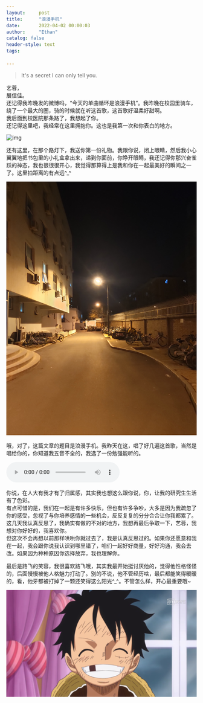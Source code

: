 ```yaml
---
layout:     post
title:      "浪漫手机"
date:       2022-04-02 00:00:03
author:     "Ethan"
catalog: false
header-style: text
tags:

---
```

>It's a secret I can only tell you.

艺蓉，  
展信佳。  
还记得我昨晚发的微博吗，“今天的单曲循环是浪漫手机”。我昨晚在校园里骑车，绕了一个最大的圈，骑的时候就在听这首歌，这首歌好温柔好甜啊。  
我后面到校医院那条路了，我想起了你。  
还记得这里吧，我经常在这里拥抱你。这也是我第一次和你表白的地方。

![img](/img/blogs/p1.jpg)

还有这里，在那个路灯下，我送你第一份礼物。我跟你说，闭上眼睛，然后我小心翼翼地把书包里的小礼盒拿出来，递到你面前，你睁开眼睛，我还记得你那兴奋雀跃的神态，我也很很很开心，我觉得那算得上是我和你在一起最美好的瞬间之一了。这里拍距离的有点远^_^

![img](/img/blogs/p2.jpg)

哦，对了，这篇文章的题目是浪漫手机。我昨天在这，唱了好几遍这首歌，当然是唱给你的，你知道我五音不全的，我选了一份勉强能听的。

<audio src="/romance.mp3" controls> </audio>

你说，在人大有我才有了归属感，其实我也想这么跟你说，你，让我的研究生生活有了色彩。  
有点可惜的是，我们在一起是有许多快乐，但也有许多争吵，大多是因为我疏忽了你的感受，忽视了与你培养感情的一些机会，反反复复的分分合合让你我都累了。  
这几天我认真反思了，我确实有做的不对的地方，我想再最后争取一下，艺蓉，我想对你好好的，我喜欢你。  
但这次不会再想以前那样哄哄你就过去了，我是认真反思过的。如果你还愿意和我在一起，我会跟你说我认识到哪里错了，咱们一起好好商量，好好沟通，我会去改。如果因为种种原因你选择放弃，我也理解你。

最后是路飞的笑容，我很喜欢路飞哦，其实我最开始挺讨厌他的，觉得他性格怪怪的，后面慢慢被他人格魅力打动了。别的不说，他不管经历啥，最后都能笑得暖暖的，看，他牙都被打掉了一颗还笑得这么阳光^_^。不管怎么样，开心最重要哦~

![img](/img/blogs/smile.png)